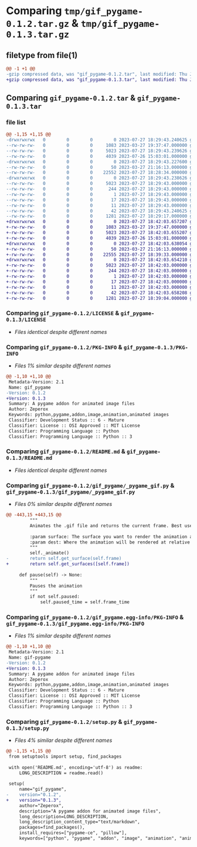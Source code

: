# Comparing `tmp/gif_pygame-0.1.2.tar.gz` & `tmp/gif_pygame-0.1.3.tar.gz`

## filetype from file(1)

```diff
@@ -1 +1 @@
-gzip compressed data, was "gif_pygame-0.1.2.tar", last modified: Thu Jul 27 18:29:43 2023, max compression
+gzip compressed data, was "gif_pygame-0.1.3.tar", last modified: Thu Jul 27 18:42:03 2023, max compression
```

## Comparing `gif_pygame-0.1.2.tar` & `gif_pygame-0.1.3.tar`

### file list

```diff
@@ -1,15 +1,15 @@
-drwxrwxrwx   0        0        0        0 2023-07-27 18:29:43.240625 gif_pygame-0.1.2/
--rw-rw-rw-   0        0        0     1083 2023-03-27 19:37:47.000000 gif_pygame-0.1.2/LICENSE
--rw-rw-rw-   0        0        0     5023 2023-07-27 18:29:43.239626 gif_pygame-0.1.2/PKG-INFO
--rw-rw-rw-   0        0        0     4039 2023-07-26 15:03:01.000000 gif_pygame-0.1.2/README.md
-drwxrwxrwx   0        0        0        0 2023-07-27 18:29:43.227600 gif_pygame-0.1.2/gif_pygame/
--rw-rw-rw-   0        0        0       50 2023-03-27 21:16:13.000000 gif_pygame-0.1.2/gif_pygame/__init__.py
--rw-rw-rw-   0        0        0    22552 2023-07-27 18:28:34.000000 gif_pygame-0.1.2/gif_pygame/_pygame_gif.py
-drwxrwxrwx   0        0        0        0 2023-07-27 18:29:43.238626 gif_pygame-0.1.2/gif_pygame.egg-info/
--rw-rw-rw-   0        0        0     5023 2023-07-27 18:29:43.000000 gif_pygame-0.1.2/gif_pygame.egg-info/PKG-INFO
--rw-rw-rw-   0        0        0      244 2023-07-27 18:29:43.000000 gif_pygame-0.1.2/gif_pygame.egg-info/SOURCES.txt
--rw-rw-rw-   0        0        0        1 2023-07-27 18:29:43.000000 gif_pygame-0.1.2/gif_pygame.egg-info/dependency_links.txt
--rw-rw-rw-   0        0        0       17 2023-07-27 18:29:43.000000 gif_pygame-0.1.2/gif_pygame.egg-info/requires.txt
--rw-rw-rw-   0        0        0       11 2023-07-27 18:29:43.000000 gif_pygame-0.1.2/gif_pygame.egg-info/top_level.txt
--rw-rw-rw-   0        0        0       42 2023-07-27 18:29:43.240625 gif_pygame-0.1.2/setup.cfg
--rw-rw-rw-   0        0        0     1281 2023-07-27 18:29:17.000000 gif_pygame-0.1.2/setup.py
+drwxrwxrwx   0        0        0        0 2023-07-27 18:42:03.657207 gif_pygame-0.1.3/
+-rw-rw-rw-   0        0        0     1083 2023-03-27 19:37:47.000000 gif_pygame-0.1.3/LICENSE
+-rw-rw-rw-   0        0        0     5023 2023-07-27 18:42:03.655207 gif_pygame-0.1.3/PKG-INFO
+-rw-rw-rw-   0        0        0     4039 2023-07-26 15:03:01.000000 gif_pygame-0.1.3/README.md
+drwxrwxrwx   0        0        0        0 2023-07-27 18:42:03.638054 gif_pygame-0.1.3/gif_pygame/
+-rw-rw-rw-   0        0        0       50 2023-03-27 21:16:13.000000 gif_pygame-0.1.3/gif_pygame/__init__.py
+-rw-rw-rw-   0        0        0    22555 2023-07-27 18:39:33.000000 gif_pygame-0.1.3/gif_pygame/_pygame_gif.py
+drwxrwxrwx   0        0        0        0 2023-07-27 18:42:03.654210 gif_pygame-0.1.3/gif_pygame.egg-info/
+-rw-rw-rw-   0        0        0     5023 2023-07-27 18:42:03.000000 gif_pygame-0.1.3/gif_pygame.egg-info/PKG-INFO
+-rw-rw-rw-   0        0        0      244 2023-07-27 18:42:03.000000 gif_pygame-0.1.3/gif_pygame.egg-info/SOURCES.txt
+-rw-rw-rw-   0        0        0        1 2023-07-27 18:42:03.000000 gif_pygame-0.1.3/gif_pygame.egg-info/dependency_links.txt
+-rw-rw-rw-   0        0        0       17 2023-07-27 18:42:03.000000 gif_pygame-0.1.3/gif_pygame.egg-info/requires.txt
+-rw-rw-rw-   0        0        0       11 2023-07-27 18:42:03.000000 gif_pygame-0.1.3/gif_pygame.egg-info/top_level.txt
+-rw-rw-rw-   0        0        0       42 2023-07-27 18:42:03.658208 gif_pygame-0.1.3/setup.cfg
+-rw-rw-rw-   0        0        0     1281 2023-07-27 18:39:04.000000 gif_pygame-0.1.3/setup.py
```

### Comparing `gif_pygame-0.1.2/LICENSE` & `gif_pygame-0.1.3/LICENSE`

 * *Files identical despite different names*

### Comparing `gif_pygame-0.1.2/PKG-INFO` & `gif_pygame-0.1.3/PKG-INFO`

 * *Files 1% similar despite different names*

```diff
@@ -1,10 +1,10 @@
 Metadata-Version: 2.1
 Name: gif_pygame
-Version: 0.1.2
+Version: 0.1.3
 Summary: A pygame addon for animated image files
 Author: Zeperox
 Keywords: python,pygame,addon,image,animation,animated images
 Classifier: Development Status :: 6 - Mature
 Classifier: License :: OSI Approved :: MIT License
 Classifier: Programming Language :: Python
 Classifier: Programming Language :: Python :: 3
```

### Comparing `gif_pygame-0.1.2/README.md` & `gif_pygame-0.1.3/README.md`

 * *Files identical despite different names*

### Comparing `gif_pygame-0.1.2/gif_pygame/_pygame_gif.py` & `gif_pygame-0.1.3/gif_pygame/_pygame_gif.py`

 * *Files 0% similar despite different names*

```diff
@@ -443,15 +443,15 @@
         """
         Animates the .gif file and returns the current frame. Best used with `surface.blit()` function
 
         :param surface: The surface you want to render the animation at
         :param dest: Where the animation will be rendered at relative to the given surface
         """
         self._animate()
-        return self.get_surface(self.frame)
+        return self.get_surfaces([self.frame])
 
     def pause(self) -> None:
         """
         Pauses the animation
         """
         if not self.paused:
             self.paused_time = self.frame_time
```

### Comparing `gif_pygame-0.1.2/gif_pygame.egg-info/PKG-INFO` & `gif_pygame-0.1.3/gif_pygame.egg-info/PKG-INFO`

 * *Files 1% similar despite different names*

```diff
@@ -1,10 +1,10 @@
 Metadata-Version: 2.1
 Name: gif-pygame
-Version: 0.1.2
+Version: 0.1.3
 Summary: A pygame addon for animated image files
 Author: Zeperox
 Keywords: python,pygame,addon,image,animation,animated images
 Classifier: Development Status :: 6 - Mature
 Classifier: License :: OSI Approved :: MIT License
 Classifier: Programming Language :: Python
 Classifier: Programming Language :: Python :: 3
```

### Comparing `gif_pygame-0.1.2/setup.py` & `gif_pygame-0.1.3/setup.py`

 * *Files 4% similar despite different names*

```diff
@@ -1,15 +1,15 @@
 from setuptools import setup, find_packages
 
 with open('README.md', encoding='utf-8') as readme:
     LONG_DESCRIPTION = readme.read()
 
 setup(
     name="gif_pygame",
-    version="0.1.2",
+    version="0.1.3",
     author="Zeperox",
     description="A pygame addon for animated image files",
     long_description=LONG_DESCRIPTION,
     long_description_content_type="text/markdown",
     packages=find_packages(),
     install_requires=["pygame-ce", "pillow"],
     keywords=["python", "pygame", "addon", "image", "animation", "animated images"],
```

